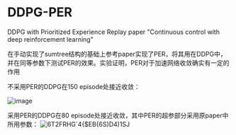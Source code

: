 # DDPG-PER
DDPG with Prioritized Experience Replay
paper "Continuous control with deep reinforcement learning"

在手动实现了sumtree结构的基础上参考paper实现了PER，将其用在DDPG中，并在同等参数下测试PER的效果。实验证明，PER对于加速网络收敛确实有一定的作用

不采用PER的DDPG在150 episode处接近收敛：

![image](https://user-images.githubusercontent.com/59995175/193972512-b31580f3-1c7a-492c-8e53-885971541d0a.png)

采用PER的DDPG在80 episode处接近收敛，其中PER的超参部分采用原paper中所用参数：
![6T2FRHG`4{$EB{6S)D4)1SJ](https://user-images.githubusercontent.com/59995175/193972601-180ccac6-2597-433e-b310-9d7f7e755884.png)
